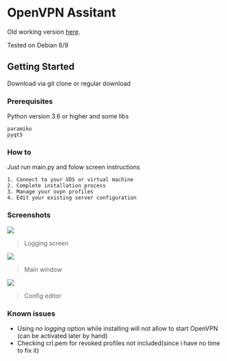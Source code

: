 # OpenVPN Assitant

Old working version [here](https://github.com/INZAME/openvpn-assistant/releases).

Tested on Debian 8/9

## Getting Started

Download via git clone or regular download

### Prerequisites

Python version 3.6 or higher and some libs

```
paramiko
pyqt5
```

### How to

Just run main.py and folow screen instructions

```
1. Connect to your VDS or virtual machine
2. Complete installation process
3. Manage your ovpn profiles
4. Edit your existing server configuration
```

### Screenshots
![](https://sun2-4.userapi.com/BwdtUVvHLp8plcqKYf8yC5u08hd2qpgwELLxYg/aLirlX5xZyA.jpg)

>Logging screen

![](https://sun2-4.userapi.com/NT4H6PtYQT7rcvwOQRRY0QDVIiX2WeFwsqSqvQ/RnjhhJRRkM8.jpg)

>Main window

![](https://sun2-4.userapi.com/_eXnQH5FUnfje9v0BOnuelgSj8Ae7FjnRQnSCw/HarKBfTSH8I.jpg)

>Config editor


### Known issues

* Using *no logging* option while installing will not allow to start OpenVPN (can be activated later by hand)
* Checking crl.pem for revoked profiles not included(since i have no time to fix it)
